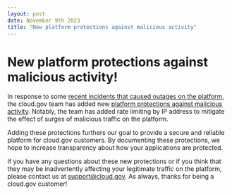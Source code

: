 ```yaml
---
layout: post
date: November 9th 2023
title: "New platform protections against malicious activity"
---
```


# New platform protections against malicious activity!

In response to some [recent incidents that caused outages on the platform](https://cloudgov.statuspage.io/incidents/n212qfbrqg83), the cloud.gov team has added new [platform protections against malicious activity](https://cloud.gov/docs/technology/platform-protections/). Notably, the team has added rate limiting by IP address to mitigate the effect of surges of malicious traffic on the platform.

Adding these protections furthers our goal to provide a secure and reliable platform for cloud.gov customers. By documenting these protections, we hope to increase transparency about how your applications are protected.

If you have any questions about these new protections or if you think that they may be inadvertently affecting your legitimate traffic on the platform, please contact us at support@cloud.gov. As always, thanks for being a cloud.gov customer!